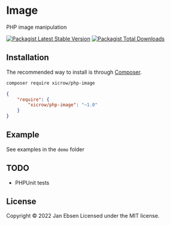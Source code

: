 # Image

PHP image manipulation

[![Packagist Latest Stable Version](https://poser.pugx.org/xicrow/php-image/v/stable)](https://packagist.org/packages/xicrow/php-image)
[![Packagist Total Downloads](https://poser.pugx.org/xicrow/php-image/downloads)](https://packagist.org/packages/xicrow/php-image)

## Installation

The recommended way to install is through [Composer](https://getcomposer.org/).

```bash
composer require xicrow/php-image
```

```JSON
{
	"require": {
		"xicrow/php-image": "~1.0"
	}
}
```

## Example

See examples in the `demo` folder

## TODO

- PHPUnit tests

## License

Copyright &copy; 2022 Jan Ebsen Licensed under the MIT license.
